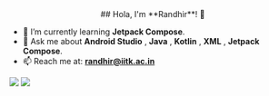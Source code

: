 <div align="center">## Hola, I'm **Randhir**! 👋 </div>



- 🌱 I’m currently learning **Jetpack Compose**.
- 💬 Ask me about **Android Studio** , **Java** , **Kotlin** , **XML** , **Jetpack Compose**.
- 📫 Reach me at: **randhir@iitk.ac.in**



<img src="https://github-readme-stats.vercel.app/api?username=ImRandhir&&show_icons=true&title_color=13EF3B&icon_color=13EF3B&text_color=daf7dc&bg_color=000000">


<img src="https://github-readme-stats.vercel.app/api/top-langs/?username=ImRandhir&langs_count=6&hide=makefile,nesc,cmake,qmake&hide_border=true&title_color=13EF3B&show_icons=true&layout=compact&bg_color=000000&text_color=daf7dc">




